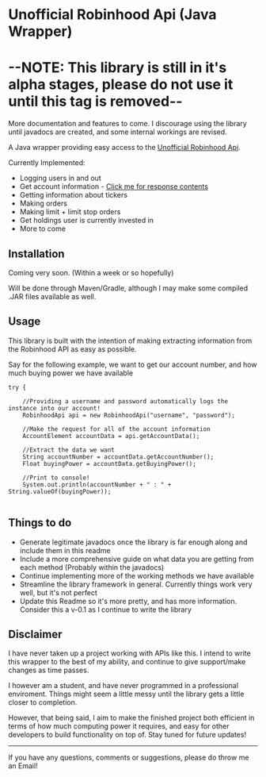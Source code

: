 

# Unofficial Robinhood Api (Java Wrapper)

# --NOTE: This library is still in it's alpha stages, please do not use it until this tag is removed--
More documentation and features to come. I discourage using the library until javadocs are created, and some internal workings are revised.

A Java wrapper providing easy access to the [Unofficial Robinhood Api](https://github.com/sanko/Robinhood).

Currently Implemented:

* Logging users in and out
* Get account information - [Click me for response contents](https://github.com/sanko/Robinhood/blob/master/Account.md#gather-list-of-accounts)
* Getting information about tickers
* Making orders
* Making limit + limit stop orders
* Get holdings user is currently invested in
* More to come


## Installation

Coming very soon. (Within a week or so hopefully) 

Will be done through Maven/Gradle, although I may make some compiled .JAR files available as well.


## Usage

This library is built with the intention of making extracting information from the Robinhood API as easy as possible. 

Say for the following example, we want to get our account number, and how much buying power we have available

```
try {

	//Providing a username and password automatically logs the instance into our account!
	RobinhoodApi api = new RobinhoodApi("username", "password");
    
    //Make the request for all of the account information
   	AccountElement accountData = api.getAccountData();
    
    //Extract the data we want
    String accountNumber = accountData.getAccountNumber();
    Float buyingPower = accountData.getBuyingPower();
    
    //Print to console!
    System.out.println(accountNumber + " : " + String.valueOf(buyingPower));
   
```

## Things to do

* Generate legitimate javadocs once the library is far enough along and include them in this readme
* Include a more comprehensive guide on what data you are getting from each method (Probably within the javadocs)
* Continue implementing more of the working methods we have available
* Streamline the library framework in general. Currently things work very well, but it's not perfect
* Update this Readme so it's more pretty, and has more information. Consider this a v-0.1 as I continue to write the library


## Disclaimer
I have never taken up a project working with APIs like this. I intend to write this wrapper to the best of my ability, and continue to give support/make changes as time passes.

I however am a student, and have never programmed in a professional enviroment. Things might seem a little messy until the library gets a little closer to completion.

However, that being said, I aim to make the finished project both efficient in terms of how much computing power it requires, and easy for other developers to build functionality on top of. Stay tuned for future updates!
____

If you have any questions, comments or suggestions, please do throw me an Email! 
    
    